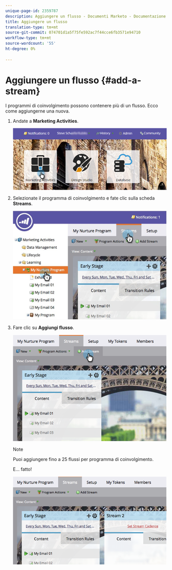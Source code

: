 ```yaml
---
unique-page-id: 2359787
description: Aggiungere un flusso - Documenti Marketo - Documentazione prodotto
title: Aggiungere un flusso
translation-type: tm+mt
source-git-commit: 074701d1a5f75fe592ac7f44cce6fb3571e94710
workflow-type: tm+mt
source-wordcount: '55'
ht-degree: 0%

---
```



# Aggiungere un flusso {#add-a-stream}

I programmi di coinvolgimento possono contenere più di un flusso. Ecco come aggiungerne una nuova.

1. Andate a **Marketing Activities**.

   ![](assets/login-marketing-activities-2.png)

1. Selezionate il programma di coinvolgimento e fate clic sulla scheda **Streams**.

   ![](assets/streamstablifecycle.jpg)

1. Fare clic su **Aggiungi flusso**.

   ![](assets/image2014-9-15-16-3a56-3a23.png)

   >[!NOTE]
   >
   >Puoi aggiungere fino a 25 flussi per programma di coinvolgimento.

   E... fatto!

   ![](assets/image2014-9-15-16-3a56-3a27.png)
